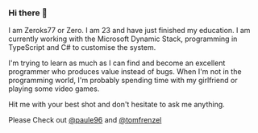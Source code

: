 ### Hi there 👋

I am Zeroks77 or Zero. 
I am 23 and have just finished my education.
I am currently working with the Microsoft Dynamic Stack, programming in TypeScript and C# to customise the system.

I'm trying to learn as much as I can find and become an excellent programmer who produces value instead of bugs.
When I'm not in the programming world, I'm probably spending time with my girlfriend or playing some video games.

Hit me with your best shot and don't hesitate to ask me anything.

Please Check out [@paule96](https://github.com/paule96) and [@tomfrenzel](https://github.com/tomfrenzel)

<!--
**Zeroks77/Zeroks77** is a ✨ _special_ ✨ repository because its `README.md` (this file) appears on your GitHub profile.

Here are some ideas to get you started:

- 🔭 I’m currently working on ...
- 🌱 I’m currently learning ...
- 👯 I’m looking to collaborate on ...
- 🤔 I’m looking for help with ...
- 💬 Ask me about ...
- 📫 How to reach me: ...
- 😄 Pronouns: ...
- ⚡ Fun fact: ...
-->
